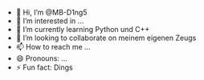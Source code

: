 - 👋 Hi, I’m @MB-D1ng5
- 👀 I’m interested in ...
- 🌱 I’m currently learning Python und C++
- 💞️ I’m looking to collaborate on meinem eigenen Zeugs
- 📫 How to reach me ...
- 😄 Pronouns: ...
- ⚡ Fun fact: Dings

<!---
MB-D1ng5/MB-D1ng5 is a ✨ special ✨ repository because its `README.md` (this file) appears on your GitHub profile.
You can click the Preview link to take a look at your changes.
--->
